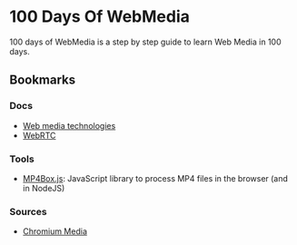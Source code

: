 # 100 Days Of WebMedia

100 days of WebMedia is a step by step guide to learn Web Media in 100 days.

## Bookmarks

### Docs

- [Web media technologies](https://developer.mozilla.org/en-US/docs/Web/Media)
- [WebRTC](https://webrtc.org/)

### Tools

- [MP4Box.js](https://github.com/gpac/mp4box.js): JavaScript library to process MP4 files in the browser (and in NodeJS)

### Sources

- [Chromium Media](https://github.com/chromium/chromium/tree/master/media)
